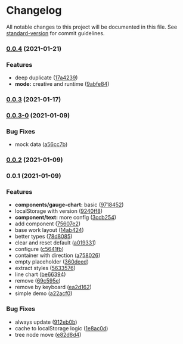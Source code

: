 # Changelog

All notable changes to this project will be documented in this file. See [standard-version](https://github.com/conventional-changelog/standard-version) for commit guidelines.

### [0.0.4](https://github.com/Aysnine/rc-dynamic/compare/v0.0.3...v0.0.4) (2021-01-21)


### Features

* deep duplicate ([17a4239](https://github.com/Aysnine/rc-dynamic/commit/17a4239e977bc1110681c2112acfc1e853e36109))
* **mode:** creative and runtime ([9abfe84](https://github.com/Aysnine/rc-dynamic/commit/9abfe8403cd28e98fa23cffff953203514587630))

### [0.0.3](https://github.com/Aysnine/rc-dynamic/compare/v0.0.3-0...v0.0.3) (2021-01-17)

### [0.0.3-0](https://github.com/Aysnine/rc-dynamic/compare/v0.0.2...v0.0.3-0) (2021-01-09)


### Bug Fixes

* mock data ([a56cc7b](https://github.com/Aysnine/rc-dynamic/commit/a56cc7bcd2037cb08d41091bdecf5f7f017af307))

### [0.0.2](https://github.com/Aysnine/rc-dynamic/compare/v0.0.1...v0.0.2) (2021-01-09)

### 0.0.1 (2021-01-09)


### Features

* **components/gauge-chart:** basic ([9718452](https://github.com/Aysnine/rc-dynamic/commit/9718452137f6714df79f89f693fbf9c535770d93))
* localStorage with version ([9240ff8](https://github.com/Aysnine/rc-dynamic/commit/9240ff864fef5e92bf087af5087ebef16d9dfb00))
* **component/text:** more config ([3ccb254](https://github.com/Aysnine/rc-dynamic/commit/3ccb2541de7985492d368f9c5bbf03caaac36d90))
* add component ([75607e2](https://github.com/Aysnine/rc-dynamic/commit/75607e212bdc25ff982b2bb986cc25f80a7e76fa))
* base work layout ([14ab424](https://github.com/Aysnine/rc-dynamic/commit/14ab424e31dd566c0ca165f30f526d84df3d7df2))
* better types ([78d8085](https://github.com/Aysnine/rc-dynamic/commit/78d80856d356e895e17c5e2cf1a678e0da7352de))
* clear and reset default ([a019331](https://github.com/Aysnine/rc-dynamic/commit/a0193310a997547be08ca98f3e46b79e170c6232))
* configure ([c5641fb](https://github.com/Aysnine/rc-dynamic/commit/c5641fb6367a8da577860851d360a186602a2dd4))
* container with direction ([a758026](https://github.com/Aysnine/rc-dynamic/commit/a7580267a1f90b4a43f3c1c23acb1c10b55aefa2))
* empty placeholder ([360deed](https://github.com/Aysnine/rc-dynamic/commit/360deedcf0f107d6e63f1efddedf2204763493d8))
* extract styles ([5633576](https://github.com/Aysnine/rc-dynamic/commit/56335764fd0beaf7ed44145d1b274620021c95e3))
* line chart ([be66394](https://github.com/Aysnine/rc-dynamic/commit/be66394ebe4d0cb930f7f6216a1810ba839a85e8))
* remove ([69c595e](https://github.com/Aysnine/rc-dynamic/commit/69c595eb4d33d0e15e7b2afcf96f7fee3f8b3157))
* remove by keyboard ([ea2d162](https://github.com/Aysnine/rc-dynamic/commit/ea2d1620c707aaf8b19fb64315a43eb92685cbd0))
* simple demo ([a22acf0](https://github.com/Aysnine/rc-dynamic/commit/a22acf0f6d81963f50060207ffffaa50cee59ee7))


### Bug Fixes

* always update ([912eb0b](https://github.com/Aysnine/rc-dynamic/commit/912eb0b61ae0d9ee93f9e0a44d030ad5ec41ae0d))
* cache to localStorage logic ([1e8ac0d](https://github.com/Aysnine/rc-dynamic/commit/1e8ac0d634cfc0370e8e9819521a69dac752c0f9))
* tree node move ([e82d8d4](https://github.com/Aysnine/rc-dynamic/commit/e82d8d4b6d17215ef9c0d4f2834c7b12eea54883))
